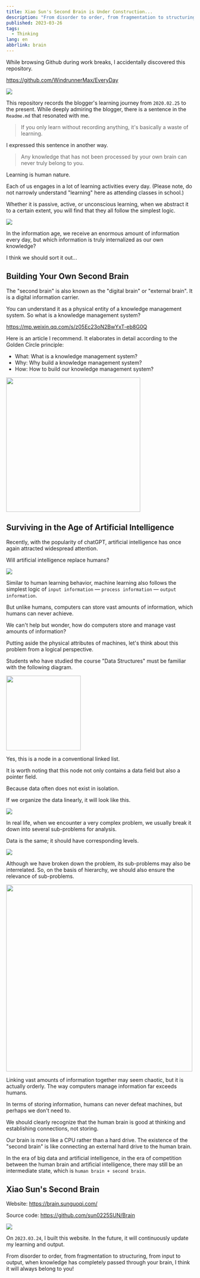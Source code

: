 ```yaml
---
title: Xiao Sun's Second Brain is Under Construction...
description: "From disorder to order, from fragmentation to structuring, from input to output, when knowledge has completely passed through your brain, I think it will always belong to you!"
published: 2023-03-26
tags:
  - Thinking
lang: en
abbrlink: brain
---
```


While browsing Github during work breaks, I accidentally discovered this repository.

https://github.com/WindrunnerMax/EveryDay

![](https://assets.guoqi.dev/images/202311250059760.webp)

This repository records the blogger's learning journey from `2020.02.25` to the present. While deeply admiring the blogger, there is a sentence in the `Readme.md` that resonated with me.

> If you only learn without recording anything, it's basically a waste of learning.

I expressed this sentence in another way.

> Any knowledge that has not been processed by your own brain can never truly belong to you.

Learning is human nature.

Each of us engages in a lot of learning activities every day. (Please note, do not narrowly understand "learning" here as attending classes in school.)

Whether it is passive, active, or unconscious learning, when we abstract it to a certain extent, you will find that they all follow the simplest logic.

![](https://assets.guoqi.dev/images/202311250100850.webp)

In the information age, we receive an enormous amount of information every day, but which information is truly internalized as our own knowledge?

I think we should sort it out...

## Building Your Own Second Brain

The "second brain" is also known as the "digital brain" or "external brain". It is a digital information carrier.

You can understand it as a physical entity of a knowledge management system. So what is a knowledge management system?

https://mp.weixin.qq.com/s/z05Ec23oN2BwYxT-eb8G0Q

Here is an article I recommend. It elaborates in detail according to the Golden Circle principle:

- What: What is a knowledge management system?
- Why: Why build a knowledge management system?
- How: How to build our knowledge management system?

<img width="360" src="https://assets.guoqi.dev/images/202311250109543.webp" />

## Surviving in the Age of Artificial Intelligence

Recently, with the popularity of chatGPT, artificial intelligence has once again attracted widespread attention.

Will artificial intelligence replace humans?

![](https://assets.guoqi.dev/images/202311250112211.webp)

Similar to human learning behavior, machine learning also follows the simplest logic of `input information` — `process information` — `output information`.

But unlike humans, computers can store vast amounts of information, which humans can never achieve.

We can't help but wonder, how do computers store and manage vast amounts of information?

Putting aside the physical attributes of machines, let's think about this problem from a logical perspective.

Students who have studied the course "Data Structures" must be familiar with the following diagram.

<img width="200" src="https://assets.guoqi.dev/images/202311250101788.webp"/>

Yes, this is a node in a conventional linked list.

It is worth noting that this node not only contains a data field but also a pointer field.

Because data often does not exist in isolation.

If we organize the data linearly, it will look like this.

![](https://assets.guoqi.dev/images/202311250102444.webp)

In real life, when we encounter a very complex problem, we usually break it down into several sub-problems for analysis.

Data is the same; it should have corresponding levels.

![](https://assets.guoqi.dev/images/202311250109107.webp)

Although we have broken down the problem, its sub-problems may also be interrelated. So, on the basis of hierarchy, we should also ensure the relevance of sub-problems.

<img width="500" src="https://assets.guoqi.dev/images/202311250113437.webp"/>

Linking vast amounts of information together may seem chaotic, but it is actually orderly. The way computers manage information far exceeds humans.

In terms of storing information, humans can never defeat machines, but perhaps we don't need to.

We should clearly recognize that the human brain is good at thinking and establishing connections, not storing.

Our brain is more like a CPU rather than a hard drive. The existence of the "second brain" is like connecting an external hard drive to the human brain.

In the era of big data and artificial intelligence, in the era of competition between the human brain and artificial intelligence, there may still be an intermediate state, which is `human brain + second brain`.

## Xiao Sun's Second Brain

Website: https://brain.sunguoqi.com/

Source code: https://github.com/sun0225SUN/Brain

![](https://assets.guoqi.dev/images/202311250103611.webp)

On `2023.03.24`, I built this website. In the future, it will continuously update my learning and output.

From disorder to order, from fragmentation to structuring, from input to output, when knowledge has completely passed through your brain, I think it will always belong to you!
